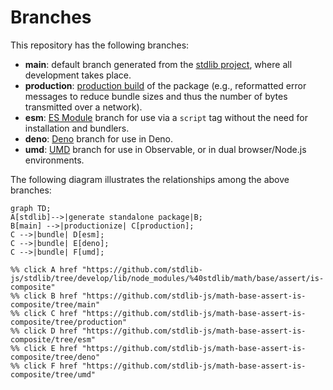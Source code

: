 <!--

@license Apache-2.0

Copyright (c) 2022 The Stdlib Authors.

Licensed under the Apache License, Version 2.0 (the "License");
you may not use this file except in compliance with the License.
You may obtain a copy of the License at

    http://www.apache.org/licenses/LICENSE-2.0

Unless required by applicable law or agreed to in writing, software
distributed under the License is distributed on an "AS IS" BASIS,
WITHOUT WARRANTIES OR CONDITIONS OF ANY KIND, either express or implied.
See the License for the specific language governing permissions and
limitations under the License.

-->

# Branches

This repository has the following branches:

-   **main**: default branch generated from the [stdlib project][stdlib-url], where all development takes place.
-   **production**: [production build][production-url] of the package (e.g., reformatted error messages to reduce bundle sizes and thus the number of bytes transmitted over a network).
-   **esm**: [ES Module][esm-url] branch for use via a `script` tag without the need for installation and bundlers.
-   **deno**: [Deno][deno-url] branch for use in Deno.
-   **umd**: [UMD][umd-url] branch for use in Observable, or in dual browser/Node.js environments.

The following diagram illustrates the relationships among the above branches:

```mermaid
graph TD;
A[stdlib]-->|generate standalone package|B;
B[main] -->|productionize| C[production];
C -->|bundle| D[esm];
C -->|bundle| E[deno];
C -->|bundle| F[umd];

%% click A href "https://github.com/stdlib-js/stdlib/tree/develop/lib/node_modules/%40stdlib/math/base/assert/is-composite"
%% click B href "https://github.com/stdlib-js/math-base-assert-is-composite/tree/main"
%% click C href "https://github.com/stdlib-js/math-base-assert-is-composite/tree/production"
%% click D href "https://github.com/stdlib-js/math-base-assert-is-composite/tree/esm"
%% click E href "https://github.com/stdlib-js/math-base-assert-is-composite/tree/deno"
%% click F href "https://github.com/stdlib-js/math-base-assert-is-composite/tree/umd"
```

[stdlib-url]: https://github.com/stdlib-js/stdlib/tree/develop/lib/node_modules/%40stdlib/math/base/assert/is-composite
[production-url]: https://github.com/stdlib-js/math-base-assert-is-composite/tree/production
[deno-url]: https://github.com/stdlib-js/math-base-assert-is-composite/tree/deno
[umd-url]: https://github.com/stdlib-js/math-base-assert-is-composite/tree/umd
[esm-url]: https://github.com/stdlib-js/math-base-assert-is-composite/tree/esm